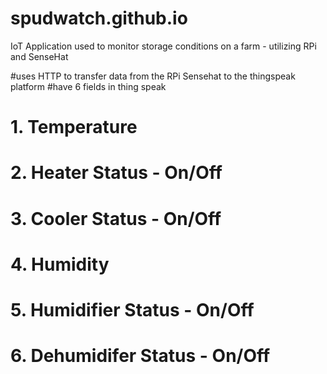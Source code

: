 # spudwatch.github.io
IoT Application used to monitor storage conditions on a farm - utilizing RPi and SenseHat

#uses HTTP to transfer data from the RPi Sensehat to the thingspeak platform
#have 6 fields in thing speak
# 1. Temperature
# 2. Heater Status - On/Off
# 3. Cooler Status - On/Off
# 4. Humidity 
# 5. Humidifier Status - On/Off
# 6. Dehumidifer Status - On/Off
